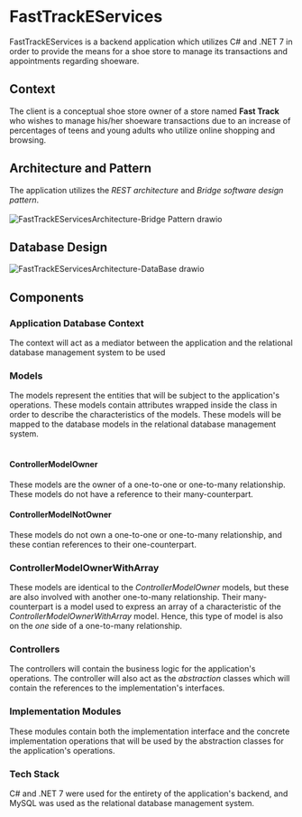 # FastTrackEServices

FastTrackEServices is a backend application which utilizes C# and .NET 7 in order to provide the means for a shoe store to manage its transactions and appointments regarding shoeware. <br>

## Context
The client is a conceptual shoe store owner of a store named **Fast Track** who wishes to manage his/her shoeware transactions due to an increase of percentages of teens and young adults who utilize online shopping and browsing. <br>

## Architecture and Pattern
The application utilizes the _REST architecture_ and _Bridge software design pattern_. <br><br>
![FastTrackEServicesArchitecture-Bridge Pattern drawio](https://github.com/user-attachments/assets/e09bf57f-9fbf-4843-ab15-1151f063f5de)



## Database Design
![FastTrackEServicesArchitecture-DataBase drawio](https://github.com/user-attachments/assets/2731a4c6-6cfb-456a-afec-1cf2b5028d04)

## Components
### Application Database Context
The context will act as a mediator between the application and the relational database management system to be used

### Models
The models represent the entities that will be subject to the application's operations. These models contain attributes wrapped inside the class in order to describe the characteristics of the models. These models will be mapped to the database models in the relational database management system. <br><br>

#### ControllerModelOwner
These models are the owner of a one-to-one or one-to-many relationship. These models do not have a reference to their many-counterpart. <br>

#### ControllerModelNotOwner
These models do not own a one-to-one or one-to-many relationship, and these contian references to their one-counterpart. <br>

### ControllerModelOwnerWithArray
These models are identical to the _ControllerModelOwner_ models, but these are also involved with another one-to-many relationship. Their many-counterpart is a model used to express an array of a characteristic of the _ControllerModelOwnerWithArray_ model. Hence, this type of model is also on the _one_ side of a one-to-many relationship.
  
### Controllers
The controllers will contain the business logic for the application's operations. The controller will also act as the _abstraction_ classes which will contain the references to the implementation's interfaces. <br>

### Implementation Modules
These modules contain both the implementation interface and the concrete implementation operations that will be used by the abstraction classes for the application's operations. <br>

### Tech Stack
C# and .NET 7 were used for the entirety of the application's backend, and MySQL was used as the relational database management system.
